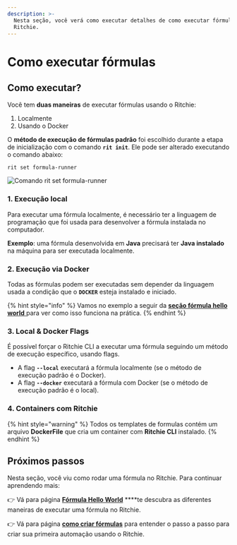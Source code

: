 ```yaml
---
description: >-
  Nesta seção, você verá como executar detalhes de como executar fórmulas no
  Ritchie.
---
```


# Como executar fórmulas

## Como executar?

Você tem **duas maneiras** de executar fórmulas usando o Ritchie:

1. Localmente
2. Usando o Docker

O **método de execução de fórmulas padrão** foi escolhido durante a etapa de inicialização com o comando **`rit init`**. Ele pode ser alterado executando o comando abaixo:

```text
rit set formula-runner
```

![Comando rit set formula-runner](../../.gitbook/assets/large-gif-1374x404-.gif)

### 1. Execução local

Para executar uma fórmula localmente, é necessário ter a linguagem de programação que foi usada para desenvolver a fórmula instalada no computador.

**Exemplo**: uma fórmula desenvolvida em **Java** precisará ter **Java instalado** na máquina para ser executada localmente.  


### 2. Execução via Docker

Todas as fórmulas podem ser executadas sem depender da linguagem usada a condição que  o **`DOCKER`** esteja instalado e iniciado.

{% hint style="info" %}
Vamos no exemplo a seguir da [**seção fórmula hello world** ](formula-hello-world.md)para ver como isso funciona na prática.
{% endhint %}



### 3. Local & Docker Flags

É possível forçar o Ritchie CLI a executar uma fórmula seguindo um método de execução específico, usando flags.

* A flag **`--local`** executará a fórmula localmente \(se o método de execução padrão é o Docker\). 
* A flag **`--docker`** executará a fórmula com Docker \(se o método de execução padrão é o local\). 

### 4. Containers com Ritchie

{% hint style="warning" %}
Todos os templates de formulas contém um arquivo **DockerFile** que cria um container com **Ritchie CLI** instalado.
{% endhint %}

## Próximos passos 

Nesta seção, você viu como rodar uma fórmula no Ritchie. Para continuar aprendendo mais:

👉 Vá para página [**Fórmula Hello World**](formula-hello-world.md) ****te descubra as diferentes maneiras de executar uma fórmula no Ritchie.

👉 Vá para página [**como criar fórmulas**](../como-criar-formulas.md) para entender o passo a passo para criar sua primeira automação usando o Ritchie.

